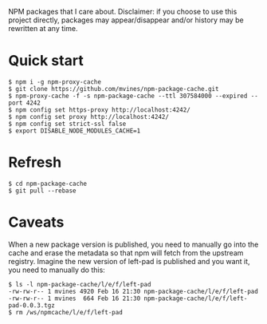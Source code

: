 NPM packages that I care about.  Disclaimer: if you choose to use this project
directly, packages may appear/disappear and/or history may be rewritten at any
time.

# Quick start
```
$ npm i -g npm-proxy-cache
$ git clone https://github.com/mvines/npm-package-cache.git
$ npm-proxy-cache -f -s npm-package-cache --ttl 307584000 --expired --port 4242
$ npm config set https-proxy http://localhost:4242/
$ npm config set proxy http://localhost:4242/
$ npm config set strict-ssl false
$ export DISABLE_NODE_MODULES_CACHE=1
```

# Refresh
```
$ cd npm-package-cache
$ git pull --rebase
```

# Caveats
When a new package version is published, you need to manually go into the cache
and erase the metadata so that npm will fetch from the upstream registry.
Imagine the new version of left-pad is published and you want it, you need to
manually do this:
```
$ ls -l npm-package-cache/l/e/f/left-pad
-rw-rw-r-- 1 mvines 4920 Feb 16 21:30 npm-package-cache/l/e/f/left-pad
-rw-rw-r-- 1 mvines  664 Feb 16 21:30 npm-package-cache/l/e/f/left-pad-0.0.3.tgz
$ rm /ws/npmcache/l/e/f/left-pad
```

